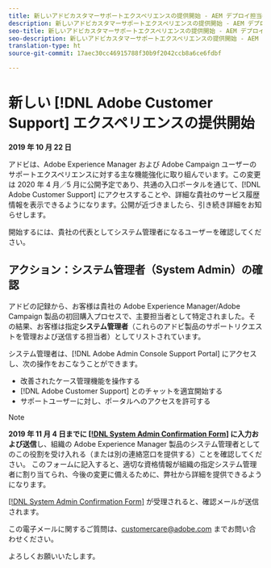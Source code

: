 ```yaml
---
title: 新しいアドビカスタマーサポートエクスペリエンスの提供開始 - AEM デプロイ担当者
description: 新しいアドビカスタマーサポートエクスペリエンスの提供開始 - AEM デプロイ担当者
seo-title: 新しいアドビカスタマーサポートエクスペリエンスの提供開始 - AEM デプロイ担当者
seo-description: 新しいアドビカスタマーサポートエクスペリエンスの提供開始 - AEM デプロイ担当者
translation-type: ht
source-git-commit: 17aec30cc46915788f30b9f2042ccb8a6ce6fdbf

---
```



# 新しい [!DNL Adobe Customer Support] エクスペリエンスの提供開始

**2019 年 10 月 22 日**

アドビは、Adobe Experience Manager および Adobe Campaign ユーザーのサポートエクスペリエンスに対する主な機能強化に取り組んでいます。この変更は 2020 年 4 月／5 月に公開予定であり、共通の入口ポータルを通じて、[!DNL Adobe Customer Support] にアクセスすることや、詳細な貴社のサービス履歴情報を表示できるようになります。公開が近づきましたら、引き続き詳細をお知らせします。

開始するには、貴社の代表としてシステム管理者になるユーザーを確認してください。

## アクション：システム管理者（System Admin）の確認

アドビの記録から、お客様は貴社の Adobe Experience Manager/Adobe Campaign 製品の初回購入プロセスで、主要担当者として特定されました。その結果、お客様は指定&#x200B;**システム管理者**（これらのアドビ製品のサポートリクエストを管理および送信する担当者）としてリストされています。

システム管理者は、[!DNL Adobe Admin Console Support Portal] にアクセスし、次の操作をおこなうことができます。

* 改善されたケース管理機能を操作する
* [!DNL Adobe Customer Support] とのチャットを適宜開始する
* サポートユーザーに対し、ポータルへのアクセスを許可する

>[!NOTE]
>**2019 年 11 月 4 日までに [[!DNL System Admin Confirmation Form]](https://adobe.allegiancetech.com/cgi-bin/qwebcorporate.dll?idx=N5M8RY) に入力および送信**し、組織の Adobe Experience Manager 製品のシステム管理者としてのこの役割を受け入れる（または別の連絡窓口を提供する）ことを確認してください。
>このフォームに記入すると、適切な資格情報が組織の指定システム管理者に割り当てられ、今後の変更に備えるために、弊社から詳細を提供できるようになります。

[[!DNL System Admin Confirmation Form]](https://adobe.allegiancetech.com/cgi-bin/qwebcorporate.dll?idx=N5M8RY) が受理されると、確認メールが送信されます。

この電子メールに関するご質問は、customercare@adobe.com までお問い合わせください。

よろしくお願いいたします。
